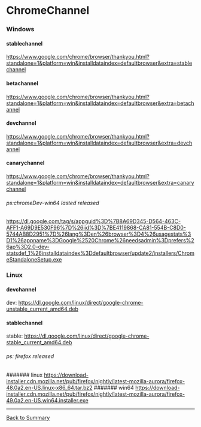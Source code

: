 # ChromeChannel

### Windows

#### stablechannel
https://www.google.com/chrome/browser/thankyou.html?standalone=1&platform=win&installdataindex=defaultbrowser&extra=stablechannel

#### betachannel
https://www.google.com/chrome/browser/thankyou.html?standalone=1&platform=win&installdataindex=defaultbrowser&extra=betachannel

#### devchannel
https://www.google.com/chrome/browser/thankyou.html?standalone=1&platform=win&installdataindex=defaultbrowser&extra=devchannel

#### canarychannel
https://www.google.com/chrome/browser/thankyou.html?standalone=1&platform=win&installdataindex=defaultbrowser&extra=canarychannel

###### ps:chromeDev-win64 lasted released
https://dl.google.com/tag/s/appguid%3D%7B8A69D345-D564-463C-AFF1-A69D9E530F96%7D%26iid%3D%7BE4119868-CA81-554B-C8D0-5744AB8D2951%7D%26lang%3Den%26browser%3D4%26usagestats%3D1%26appname%3DGoogle%2520Chrome%26needsadmin%3Dprefers%26ap%3D2.0-dev-statsdef_1%26installdataindex%3Ddefaultbrowser/update2/installers/ChromeStandaloneSetup.exe  


### Linux

#### devchannel
dev:	https://dl.google.com/linux/direct/google-chrome-unstable_current_amd64.deb

#### stablechannel
stable:	https://dl.google.com/linux/direct/google-chrome-stable_current_amd64.deb

###### ps: firefox released

####### linux
https://download-installer.cdn.mozilla.net/pub/firefox/nightly/latest-mozilla-aurora/firefox-48.0a2.en-US.linux-x86_64.tar.bz2
####### win64
https://download-installer.cdn.mozilla.net/pub/firefox/nightly/latest-mozilla-aurora/firefox-49.0a2.en-US.win64.installer.exe


----

[Back to Summary](/README.md)
